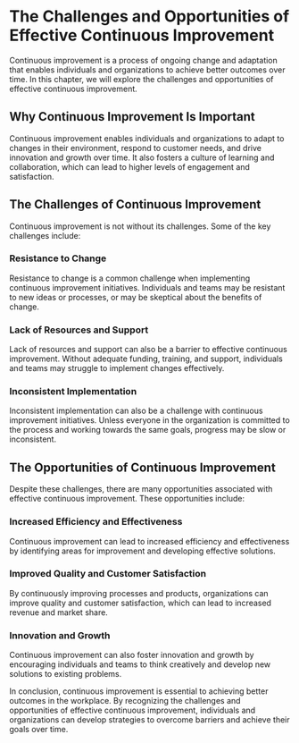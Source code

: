 The Challenges and Opportunities of Effective Continuous Improvement
=======================================================================================================================

Continuous improvement is a process of ongoing change and adaptation that enables individuals and organizations to achieve better outcomes over time. In this chapter, we will explore the challenges and opportunities of effective continuous improvement.

Why Continuous Improvement Is Important
---------------------------------------

Continuous improvement enables individuals and organizations to adapt to changes in their environment, respond to customer needs, and drive innovation and growth over time. It also fosters a culture of learning and collaboration, which can lead to higher levels of engagement and satisfaction.

The Challenges of Continuous Improvement
----------------------------------------

Continuous improvement is not without its challenges. Some of the key challenges include:

### Resistance to Change

Resistance to change is a common challenge when implementing continuous improvement initiatives. Individuals and teams may be resistant to new ideas or processes, or may be skeptical about the benefits of change.

### Lack of Resources and Support

Lack of resources and support can also be a barrier to effective continuous improvement. Without adequate funding, training, and support, individuals and teams may struggle to implement changes effectively.

### Inconsistent Implementation

Inconsistent implementation can also be a challenge with continuous improvement initiatives. Unless everyone in the organization is committed to the process and working towards the same goals, progress may be slow or inconsistent.

The Opportunities of Continuous Improvement
-------------------------------------------

Despite these challenges, there are many opportunities associated with effective continuous improvement. These opportunities include:

### Increased Efficiency and Effectiveness

Continuous improvement can lead to increased efficiency and effectiveness by identifying areas for improvement and developing effective solutions.

### Improved Quality and Customer Satisfaction

By continuously improving processes and products, organizations can improve quality and customer satisfaction, which can lead to increased revenue and market share.

### Innovation and Growth

Continuous improvement can also foster innovation and growth by encouraging individuals and teams to think creatively and develop new solutions to existing problems.

In conclusion, continuous improvement is essential to achieving better outcomes in the workplace. By recognizing the challenges and opportunities of effective continuous improvement, individuals and organizations can develop strategies to overcome barriers and achieve their goals over time.
